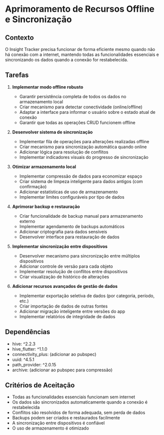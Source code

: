 # Aprimoramento de Recursos Offline e Sincronização

## Contexto
O Insight Tracker precisa funcionar de forma eficiente mesmo quando não há conexão com a internet, mantendo todas as funcionalidades essenciais e sincronizando os dados quando a conexão for restabelecida.

## Tarefas

1. **Implementar modo offline robusto**
   - Garantir persistência completa de todos os dados no armazenamento local
   - Criar mecanismo para detectar conectividade (online/offline)
   - Adaptar a interface para informar o usuário sobre o estado atual de conexão
   - Garantir que todas as operações CRUD funcionem offline

2. **Desenvolver sistema de sincronização**
   - Implementar fila de operações para alterações realizadas offline
   - Criar mecanismo para sincronização automática quando online
   - Adicionar lógica para resolução de conflitos
   - Implementar indicadores visuais do progresso de sincronização

3. **Otimizar armazenamento local**
   - Implementar compressão de dados para economizar espaço
   - Criar sistema de limpeza inteligente para dados antigos (com confirmação)
   - Adicionar estatísticas de uso de armazenamento
   - Implementar limites configuráveis por tipo de dados

4. **Aprimorar backup e restauração**
   - Criar funcionalidade de backup manual para armazenamento externo
   - Implementar agendamento de backups automáticos
   - Adicionar criptografia para dados sensíveis
   - Desenvolver interface para restauração de dados

5. **Implementar sincronização entre dispositivos**
   - Desenvolver mecanismo para sincronização entre múltiplos dispositivos
   - Adicionar controle de versão para cada objeto
   - Implementar resolução de conflitos entre dispositivos
   - Criar visualização de histórico de alterações

6. **Adicionar recursos avançados de gestão de dados**
   - Implementar exportação seletiva de dados (por categoria, período, etc.)
   - Criar importação de dados de outras fontes
   - Adicionar migração inteligente entre versões do app
   - Implementar relatórios de integridade de dados

## Dependências
- hive: ^2.2.3
- hive_flutter: ^1.1.0
- connectivity_plus: (adicionar ao pubspec)
- uuid: ^4.5.1
- path_provider: ^2.0.15
- archive: (adicionar ao pubspec para compressão)

## Critérios de Aceitação
- Todas as funcionalidades essenciais funcionam sem internet
- Os dados são sincronizados automaticamente quando a conexão é restabelecida
- Conflitos são resolvidos de forma adequada, sem perda de dados
- Backups podem ser criados e restaurados facilmente
- A sincronização entre dispositivos é confiável
- O uso de armazenamento é otimizado